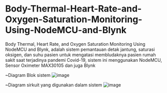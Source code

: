 # Body-Thermal-Heart-Rate-and-Oxygen-Saturation-Monitoring-Using-NodeMCU-and-Blynk
Body Thermal, Heart Rate, and Oxygen Saturation Monitoring Using NodeMCU and Blynk, adalah sistem pemantauan detak jantung, saturasi oksigen, dan suhu pasien untuk mengatasi membludaknya pasien rumah sakit saat terjadinya pandemi Covid-19, sistem ini menggunakan NodeMCU, Sensor Oximeter MAX30105 dan juga Blynk

~Diagram Blok sistem
![image](https://github.com/dhanz24/Body-Thermal-Heart-Rate-and-Oxygen-Saturation-Monitoring-Using-NodeMCU-and-Blynk/assets/122549875/a37a9127-7d5e-40ea-986f-fd46beda9409)


~Diagram sirkuit yang digunakan dalam sistem
![image](https://github.com/dhanz24/Body-Thermal-Heart-Rate-and-Oxygen-Saturation-Monitoring-Using-NodeMCU-and-Blynk/assets/122549875/3b078b32-fdb2-472a-bb50-1f24ff4f9b1a)


